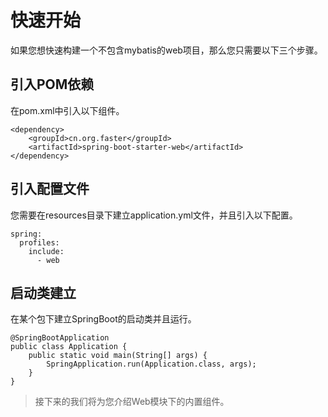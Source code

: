 # 快速开始

如果您想快速构建一个不包含mybatis的web项目，那么您只需要以下三个步骤。

## 引入POM依赖

在pom.xml中引入以下组件。

```
<dependency>
    <groupId>cn.org.faster</groupId>
    <artifactId>spring-boot-starter-web</artifactId>
</dependency>
```

## 引入配置文件

您需要在resources目录下建立application.yml文件，并且引入以下配置。

```
spring:
  profiles:
    include:
      - web
```

## 启动类建立

在某个包下建立SpringBoot的启动类并且运行。

```
@SpringBootApplication
public class Application {
    public static void main(String[] args) {
        SpringApplication.run(Application.class, args);
    }
}
```

> 接下来的我们将为您介绍Web模块下的内置组件。